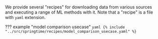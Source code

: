 <!--
SPDX-FileCopyrightText: 2023 Springtime authors

SPDX-License-Identifier: Apache-2.0
-->

We provide several "recipes" for downloading data from various sources and
executing a range of ML methods with it.
Note that a "recipe" is a file with `yaml` extension.

??? example "model comparison usecase"
    ```yaml
    {% include "../src/springtime/recipes/model_comparison_usecase.yaml" %}
    ```